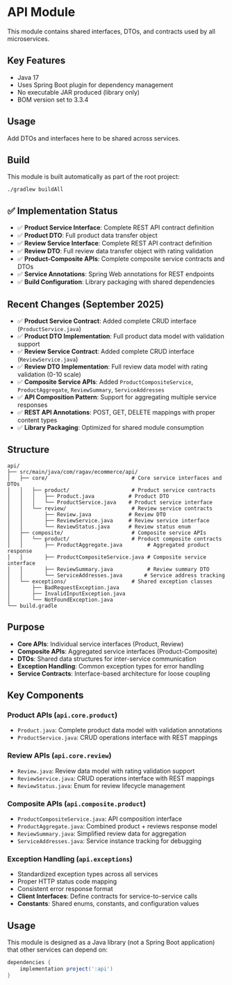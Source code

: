# API Module

This module contains shared interfaces, DTOs, and contracts used by all microservices.

## Key Features
- Java 17
- Uses Spring Boot plugin for dependency management
- No executable JAR produced (library only)
- BOM version set to 3.3.4

## Usage
Add DTOs and interfaces here to be shared across services.

## Build
This module is built automatically as part of the root project:

```
./gradlew buildAll
```

## ✅ **Implementation Status**
- ✅ **Product Service Interface**: Complete REST API contract definition
- ✅ **Product DTO**: Full product data transfer object
- ✅ **Review Service Interface**: Complete REST API contract definition
- ✅ **Review DTO**: Full review data transfer object with rating validation
- ✅ **Product-Composite APIs**: Complete composite service contracts and DTOs
- ✅ **Service Annotations**: Spring Web annotations for REST endpoints
- ✅ **Build Configuration**: Library packaging with shared dependencies

## Recent Changes (September 2025)
- ✅ **Product Service Contract**: Added complete CRUD interface (`ProductService.java`)
- ✅ **Product DTO Implementation**: Full product data model with validation support
- ✅ **Review Service Contract**: Added complete CRUD interface (`ReviewService.java`)
- ✅ **Review DTO Implementation**: Full review data model with rating validation (0-10 scale)
- ✅ **Composite Service APIs**: Added `ProductCompositeService`, `ProductAggregate`, `ReviewSummary`, `ServiceAddresses`
- ✅ **API Composition Pattern**: Support for aggregating multiple service responses
- ✅ **REST API Annotations**: POST, GET, DELETE mappings with proper content types
- ✅ **Library Packaging**: Optimized for shared module consumption

## Structure

```
api/
├── src/main/java/com/ragav/ecommerce/api/
│   ├── core/                           # Core service interfaces and DTOs
│   │   ├── product/                    # Product service contracts
│   │   │   ├── Product.java           # Product DTO
│   │   │   └── ProductService.java    # Product service interface
│   │   └── review/                     # Review service contracts
│   │       ├── Review.java            # Review DTO  
│   │       ├── ReviewService.java     # Review service interface
│   │       └── ReviewStatus.java      # Review status enum
│   ├── composite/                      # Composite service APIs
│   │   └── product/                    # Product composite contracts
│   │       ├── ProductAggregate.java        # Aggregated product response
│   │       ├── ProductCompositeService.java # Composite service interface
│   │       ├── ReviewSummary.java           # Review summary DTO
│   │       └── ServiceAddresses.java       # Service address tracking
│   └── exceptions/                     # Shared exception classes
│       ├── BadRequestException.java
│       ├── InvalidInputException.java
│       └── NotFoundException.java
└── build.gradle
```

## Purpose

- **Core APIs**: Individual service interfaces (Product, Review)
- **Composite APIs**: Aggregated service interfaces (Product-Composite)
- **DTOs**: Shared data structures for inter-service communication
- **Exception Handling**: Common exception types for error handling
- **Service Contracts**: Interface-based architecture for loose coupling

## Key Components

### **Product APIs** (`api.core.product`)
- `Product.java`: Complete product data model with validation annotations
- `ProductService.java`: CRUD operations interface with REST mappings

### **Review APIs** (`api.core.review`)  
- `Review.java`: Review data model with rating validation support
- `ReviewService.java`: CRUD operations interface with REST mappings
- `ReviewStatus.java`: Enum for review lifecycle management

### **Composite APIs** (`api.composite.product`)
- `ProductCompositeService.java`: API composition interface
- `ProductAggregate.java`: Combined product + reviews response model
- `ReviewSummary.java`: Simplified review data for aggregation
- `ServiceAddresses.java`: Service instance tracking for debugging

### **Exception Handling** (`api.exceptions`)
- Standardized exception types across all services
- Proper HTTP status code mapping
- Consistent error response format
- **Client Interfaces**: Define contracts for service-to-service calls
- **Constants**: Shared enums, constants, and configuration values

## Usage

This module is designed as a Java library (not a Spring Boot application) that other services can depend on:

```gradle
dependencies {
    implementation project(':api')
}
```